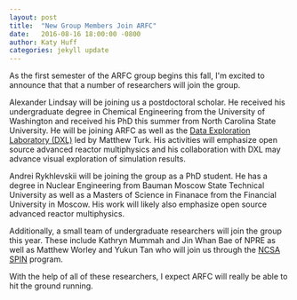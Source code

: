 ```yaml
---
layout: post
title:  "New Group Members Join ARFC"
date:   2016-08-16 18:00:00 -0800
author: Katy Huff
categories: jekyll update
---
```


As the first semester of the ARFC group begins this fall, I'm excited to 
announce that that a number of researchers will join the group.

Alexander Lindsay will be joining us a postdoctoral scholar. He received his
undergraduate degree in Chemical Engineering from the University of Washington
and received his PhD this summer from North Carolina State University. He will
be joining ARFC as well as the [Data Exploration Laboratory
(DXL)](https://dxl.ncsa.illinois.edu/) led by Matthew Turk. His activities will
emphasize open source advanced reactor multiphysics and his collaboration with
DXL may advance visual exploration of simulation results.  

Andrei Rykhlevskii will be joining the group as a PhD student. He has a degree
in Nuclear Engineering from Bauman Moscow State Technical University as well as
a Masters of Science in Finanace from the Financial University in Moscow. His
work will likely also emphasize open source advanced reactor multiphysics. 

Additionally, a small team of undergraduate researchers will join the group 
this year.  These include Kathryn Mummah and Jin Whan Bae of NPRE as well as 
Matthew Worley and Yukun Tan who will join us through the [NCSA 
SPIN](http://spin.ncsa.illinois.edu/) program.  

With the help of all of these researchers, I expect ARFC will really be able to
hit the ground running.  

